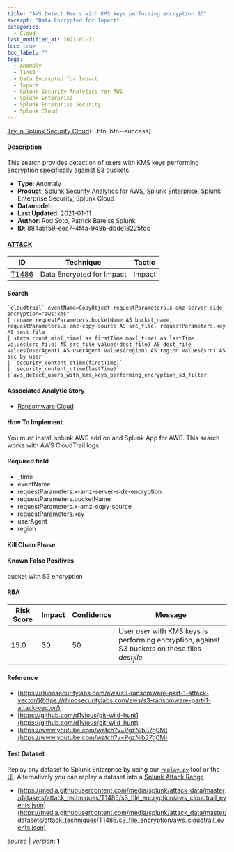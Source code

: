 ```yaml
---
title: "AWS Detect Users with KMS keys performing encryption S3"
excerpt: "Data Encrypted for Impact"
categories:
  - Cloud
last_modified_at: 2021-01-11
toc: true
toc_label: ""
tags:
  - Anomaly
  - T1486
  - Data Encrypted for Impact
  - Impact
  - Splunk Security Analytics for AWS
  - Splunk Enterprise
  - Splunk Enterprise Security
  - Splunk Cloud
---
```




[Try in Splunk Security Cloud](https://www.splunk.com/en_us/cyber-security.html){: .btn .btn--success}

#### Description

This search provides detection of users with KMS keys performing encryption specifically against S3 buckets.

- **Type**: Anomaly
- **Product**: Splunk Security Analytics for AWS, Splunk Enterprise, Splunk Enterprise Security, Splunk Cloud
- **Datamodel**: 
- **Last Updated**: 2021-01-11
- **Author**: Rod Soto, Patrick Bareiss Splunk
- **ID**: 884a5f59-eec7-4f4a-948b-dbde18225fdc


#### [ATT&CK](https://attack.mitre.org/)

| ID          | Technique   | Tactic      |
| ----------- | ----------- | ----------- |
| [T1486](https://attack.mitre.org/techniques/T1486/) | Data Encrypted for Impact | Impact |

#### Search

```
`cloudtrail` eventName=CopyObject requestParameters.x-amz-server-side-encryption="aws:kms" 
| rename requestParameters.bucketName AS bucket_name, requestParameters.x-amz-copy-source AS src_file, requestParameters.key AS dest_file 
| stats count min(_time) as firstTime max(_time) as lastTime values(src_file) AS src_file values(dest_file) AS dest_file values(userAgent) AS userAgent values(region) AS region values(src) AS src by user 
| `security_content_ctime(firstTime)`
| `security_content_ctime(lastTime)` 
|`aws_detect_users_with_kms_keys_performing_encryption_s3_filter`
```

#### Associated Analytic Story
* [Ransomware Cloud](/stories/ransomware_cloud)


#### How To Implement
You must install splunk AWS add on and Splunk App for AWS. This search works with AWS CloudTrail logs

#### Required field
* _time
* eventName
* requestParameters.x-amz-server-side-encryption
* requestParameters.bucketName
* requestParameters.x-amz-copy-source
* requestParameters.key
* userAgent
* region


#### Kill Chain Phase


#### Known False Positives
bucket with S3 encryption


#### RBA

| Risk Score  | Impact      | Confidence   | Message      |
| ----------- | ----------- |--------------|--------------|
| 15.0 | 30 | 50 | User $user$ with KMS keys is performing encryption, against S3 buckets on these files $dest_file$ |




#### Reference

* [https://rhinosecuritylabs.com/aws/s3-ransomware-part-1-attack-vector/](https://rhinosecuritylabs.com/aws/s3-ransomware-part-1-attack-vector/)
* [https://github.com/d1vious/git-wild-hunt](https://github.com/d1vious/git-wild-hunt)
* [https://www.youtube.com/watch?v=PgzNib37g0M](https://www.youtube.com/watch?v=PgzNib37g0M)



#### Test Dataset
Replay any dataset to Splunk Enterprise by using our [`replay.py`](https://github.com/splunk/attack_data#using-replaypy) tool or the [UI](https://github.com/splunk/attack_data#using-ui).
Alternatively you can replay a dataset into a [Splunk Attack Range](https://github.com/splunk/attack_range#replay-dumps-into-attack-range-splunk-server)

* [https://media.githubusercontent.com/media/splunk/attack_data/master/datasets/attack_techniques/T1486/s3_file_encryption/aws_cloudtrail_events.json](https://media.githubusercontent.com/media/splunk/attack_data/master/datasets/attack_techniques/T1486/s3_file_encryption/aws_cloudtrail_events.json)



[*source*](https://github.com/splunk/security_content/tree/develop/detections/cloud/aws_detect_users_with_kms_keys_performing_encryption_s3.yml) \| *version*: **1**